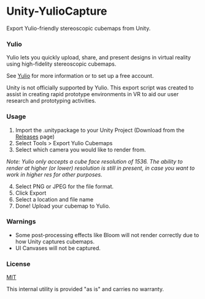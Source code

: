 # Unity-YulioCapture
Export Yulio-friendly stereoscopic cubemaps from Unity. 

### Yulio
Yulio lets you quickly upload, share, and present designs in virtual reality using high-fidelity stereoscopic cubemaps.

See [Yulio](http://www.yulio.com) for more information or to set up a free account. 

Unity is not officially supported by Yulio. This export script was created to assist in creating rapid prototype environments in VR to aid our user research and prototyping activities.

### Usage

1. Import the .unitypackage to your Unity Project (Download from the [Releases](https://github.com/PixelTours/Unity-YulioCapture/releases) page)
2. Select Tools > Export Yulio Cubemaps
3. Select which camera you would like to render from.

*Note: Yulio only accepts a cube face resolution of 1536. The ability to render at higher (or lower) resolution is still in present, in case you want to work in higher res for other purposes.*

4. Select PNG or JPEG for the file format. 
5. Click Export
6. Select a location and file name
7. Done! Upload your cubemap to Yulio. 

### Warnings
- Some post-processing effects like Bloom will not render correctly due to how Unity captures cubemaps. 
- UI Canvases will not be captured.

### License
[MIT](https://github.com/PixelTours/Unity-YulioCapture/blob/master/LICENSE)

This internal utility is provided "as is" and carries no warranty. 


